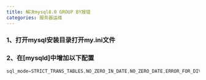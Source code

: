 ```yaml
---
title: 解决mysql8.0 GROUP BY报错
categories: 服务器运维
---
```

<!--more-->
### 1、打开mysql安装目录打开my.ini文件
### 2、在[mysqld]中增加以下配置

``` java
sql_mode=STRICT_TRANS_TABLES,NO_ZERO_IN_DATE,NO_ZERO_DATE,ERROR_FOR_DIVISION_BY_ZERO,NO_ENGINE_SUBSTITUTION
```



